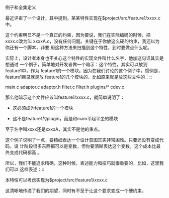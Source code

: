     
例子和全集定义

最近评审了一个设计，其中提到，某某特性实现在$project/src/feature1/xxxx.c中。

这个约束明显不是一个真正的约束，因为要说，我们在实际编码的时候，把xxxx.c改为叫
xxxxA.c，没有任何问题。关键在于你放这么硬的约束，我还以为你还有一个脚本，非要
用这种方法来扫描到这个特性，到时要做点什么呢。

实际上，设计者本身也不关心这个特性的实现文件叫什么名字，他加这句话其实是想通过
一个例子，简单地对开发者做一个暗示：这个特性，其实可以放到feature1中，作为
feature1的一个模块。因为在我们讨论的这个例子中，惯例是，feature1目录就是放
feature1的几个模块的，比如原来就是放这些文件的：::

  main.c
  adaptor.c
  adaptor.h
  filter.c
  filter.h
  plugins/*
  cdev.c

那么他暗示这个文件应该叫feature1/xxxx.c，就简单说明了：

* 这必须成为feature1的一个模块

* 这不是feature1的plugin，而是和main平起平坐的模块

至于名字叫xxxx还是xxxxA，其实不是他的重点。

这个例子说明了一点，要精细表达一个设计意图其实非常困难。只要还没有变成代码，设
计阶段很多东西都可以是变数，但你要清晰表达这个变数，这个成本比最终变成代码都高
。

所以，我们不能追求精确，这种时候，表述能力和技巧就很重要的，比如，这里我们可以
这样表述：::

  本特性可以考虑实现为$project/src/feature1/xxxx.c

这清晰地传递了我们的期望，同时有不至于让这个要求变成一个硬约束。
